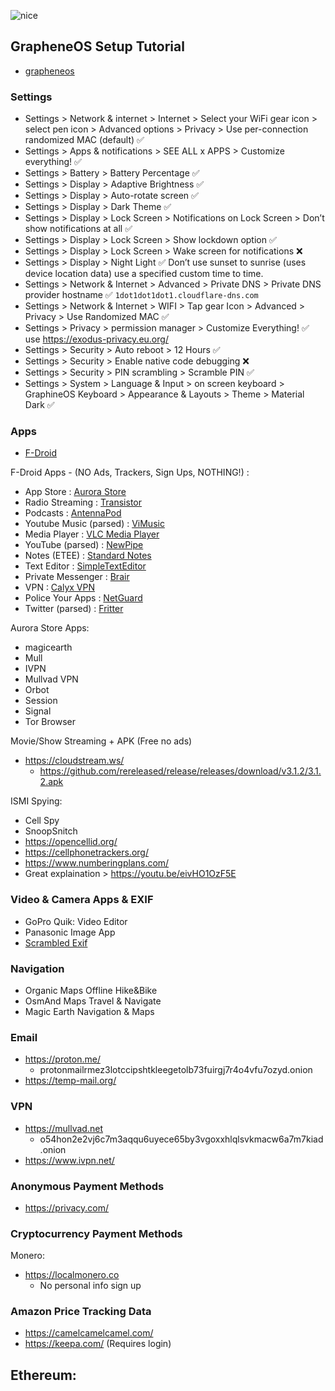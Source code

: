 ![nice](https://user-images.githubusercontent.com/53458032/184572773-c8666341-1c71-4594-9470-c208e536d12d.jpg)

## GrapheneOS Setup Tutorial

- [grapheneos](https://grapheneos.org/)

### Settings

- Settings > Network & internet > Internet > Select your WiFi gear icon > select pen icon > Advanced options > Privacy > Use per-connection randomized MAC (default) ✅
- Settings > Apps & notifications > SEE ALL x APPS > Customize everything! ✅
- Settings > Battery > Battery Percentage ✅
- Settings > Display > Adaptive Brightness ✅
- Settings > Display > Auto-rotate screen ✅
- Settings > Display > Dark Theme ✅
- Settings > Display > Lock Screen > Notifications on Lock Screen > Don’t show notifications at all ✅
- Settings > Display > Lock Screen > Show lockdown option ✅
- Settings > Display > Lock Screen > Wake screen for notifications ❌
- Settings > Display > Night Light ✅ Don’t use sunset to sunrise (uses device location data) use a specified custom time to time.
- Settings > Network & Internet > Advanced > Private DNS > Private DNS provider hostname ✅ ``1dot1dot1dot1.cloudflare-dns.com``
- Settings > Network & Internet > WIFI > Tap gear Icon > Advanced > Privacy > Use Randomized MAC ✅
- Settings > Privacy > permission manager > Customize Everything! ✅ use https://exodus-privacy.eu.org/
- Settings > Security > Auto reboot > 12 Hours ✅
- Settings > Security > Enable native code debugging ❌
- Settings > Security > PIN scrambling > Scramble PIN ✅
- Settings > System > Language & Input > on screen keyboard > GraphineOS Keyboard > Appearance & Layouts > Theme > Material Dark ✅

### Apps

- [F-Droid](https://f-droid.org/)

F-Droid Apps - (NO Ads, Trackers, Sign Ups, NOTHING!) :
- App Store : [Aurora Store](https://f-droid.org/en/packages/com.aurora.store/)
- Radio Streaming : [Transistor](https://f-droid.org/en/packages/org.y20k.transistor/)
- Podcasts : [AntennaPod](https://f-droid.org/en/packages/de.danoeh.antennapod/)
- Youtube Music (parsed) : [ViMusic](https://f-droid.org/en/packages/it.vfsfitvnm.vimusic/)
- Media Player : [VLC Media Player](https://f-droid.org/en/packages/org.videolan.vlc/)
- YouTube (parsed) : [NewPipe](https://f-droid.org/en/packages/org.schabi.newpipe/)
- Notes (ETEE) : [Standard Notes](https://f-droid.org/en/packages/com.standardnotes/)
- Text Editor : [SimpleTextEditor](https://f-droid.org/en/packages/com.maxistar.textpad/)
- Private Messenger : [Brair](https://f-droid.org/en/packages/org.briarproject.briar.android/)
- VPN : [Calyx VPN](https://f-droid.org/en/packages/org.calyxinstitute.vpn/)
- Police Your Apps : [NetGuard](https://f-droid.org/en/packages/eu.faircode.netguard/)
- Twitter (parsed) : [Fritter](https://f-droid.org/en/packages/com.jonjomckay.fritter/)

Aurora Store Apps:
- magicearth
- Mull
- IVPN
- Mullvad VPN
- Orbot
- Session
- Signal
- Tor Browser

Movie/Show Streaming + APK (Free no ads)
- https://cloudstream.ws/
  - https://github.com/rereleased/release/releases/download/v3.1.2/3.1.2.apk

ISMI Spying:
- Cell Spy
- SnoopSnitch
- https://opencellid.org/
- https://cellphonetrackers.org/
- https://www.numberingplans.com/
- Great explaination > https://youtu.be/eivHO1OzF5E

### Video & Camera Apps & EXIF
- GoPro Quik: Video Editor
- Panasonic Image App
- [Scrambled Exif](https://f-droid.org/en/packages/com.jarsilio.android.scrambledeggsif/)

### Navigation
- Organic Maps Offline Hike&Bike
- OsmAnd Maps Travel & Navigate
- Magic Earth Navigation & Maps

### Email
- https://proton.me/
  * protonmailrmez3lotccipshtkleegetolb73fuirgj7r4o4vfu7ozyd.onion
- https://temp-mail.org/

### VPN
- https://mullvad.net
  - o54hon2e2vj6c7m3aqqu6uyece65by3vgoxxhlqlsvkmacw6a7m7kiad.onion
- https://www.ivpn.net/

### Anonymous Payment Methods
- https://privacy.com/

### Cryptocurrency Payment Methods
Monero:
- https://localmonero.co
  * No personal info sign up

### Amazon Price Tracking Data
- https://camelcamelcamel.com/
- https://keepa.com/ (Requires login)

Ethereum:
- 
